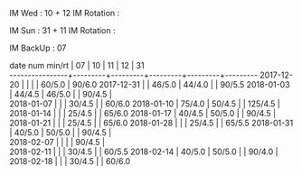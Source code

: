 IM Wed      : 10 + 12
IM Rotation :

IM Sun      : 31 + 11
IM Rotation : 

IM BackUp   : 07

date num min/rt |    07   |    10   |    11   |    12   |    31      
----------------+---------+---------+---------+---------+---------
2017-12-20      |         |         |         |  60/5.0 |  90/6.0 
2017-12-31      |         |  46/5.0 |  44/4.0 |         |  90/5.5 
2018-01-03      |  44/4.5 |  46/5.0 |         |  90/4.5 |        
2018-01-07      |         |         |  30/4.5 |         |  60/6.0
2018-01-10      |  75/4.0 |  50/4.5 |         | 125/4.5 |        
2018-01-14      |         |         |  25/4.5 |         |  65/6.0
2018-01-17      |  40/4.5 |  50/5.0 |         |  90/4.5 |        
2018-01-21      |         |         |  25/4.5 |         |  65/6.0
2018-01-28      |         |         |  25/4.5 |         |  65/5.5
2018-01-31      |  40/5.0 |  50/5.0 |         |  90/4.5 |        
2018-02-07      |         |         |         |  90/4.5 |        
2018-02-11      |         |         |  30/4.5 |         |  60/5.5
2018-02-14      |  40/5.0 |  50/5.0 |         |  90/4.0 |        
2018-02-18      |         |         |  30/4.5 |         |  60/6.0

